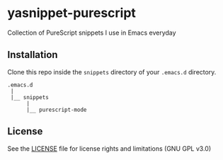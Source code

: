 # yasnippet-purescript
Collection of PureScript snippets I use in Emacs everyday

## Installation

Clone this repo inside the `snippets` directory of your `.emacs.d` directory.

```
.emacs.d
 |
 |__ snippets
      |
      |__ purescript-mode
```

## License

See the [LICENSE](LICENSE) file for license rights and limitations (GNU GPL v3.0)
